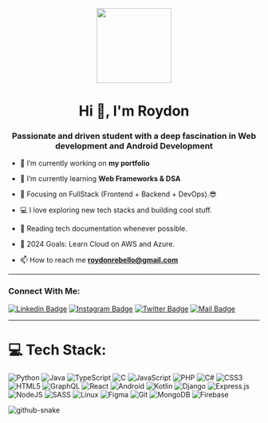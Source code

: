 <div align="center">
  <img height="150" src="https://media.giphy.com/media/M9gbBd9nbDrOTu1Mqx/giphy.gif"  />
</div>

<h1 align="center">Hi 👋, I'm Roydon</h1>
<h3 align="center">Passionate and driven student with a deep fascination in Web development and Android Development</h3>

- 💼 I’m currently working on **my portfolio**

- 🌱 I’m currently learning **Web Frameworks & DSA**

- 🔭 Focusing on FullStack (Frontend + Backend + DevOps).😎
- 💻 I love exploring new tech stacks and building cool stuff.
- 📰 Reading tech documentation whenever possible.
- 🥅 2024 Goals: Learn Cloud on AWS and Azure.

- 📫 How to reach me **roydonrebello@gmail.com**

---

### Connect With Me:

[![Linkedin Badge](https://img.shields.io/badge/LinkedIn-0077B5?style=for-the-badge&logo=linkedin&logoColor=white)](https://www.linkedin.com/in/abu-said-bd/) [![Instagram Badge](https://img.shields.io/badge/Instagram-E4405F?style=for-the-badge&logo=instagram&logoColor=white)](https://instagram.com/abu_said_bd)
[![Twitter Badge](https://img.shields.io/badge/Twitter-1DA1F2?style=for-the-badge&logo=twitter&logoColor=white)](https://twitter.com/said7388)
[![Mail Badge](https://img.shields.io/badge/Gmail-D14836?style=for-the-badge&logo=gmail&logoColor=white)](mailto:abusaid7388@gmail.com)
  
---

# 💻 Tech Stack:
![Python](https://img.shields.io/badge/python-%232C3E50.svg?style=for-the-badge&logo=python&logoColor=white) ![Java](https://img.shields.io/badge/java-%23FF6347.svg?style=for-the-badge&logo=openjdk&logoColor=white) ![TypeScript](https://img.shields.io/badge/typescript-%230066CC.svg?style=for-the-badge&logo=typescript&logoColor=white) ![C](https://img.shields.io/badge/c-%230D1B2A.svg?style=for-the-badge&logo=c&logoColor=white) ![JavaScript](https://img.shields.io/badge/javascript-%23F39C12.svg?style=for-the-badge&logo=javascript&logoColor=white) ![PHP](https://img.shields.io/badge/php-%233F51B5.svg?style=for-the-badge&logo=php&logoColor=white) ![C#](https://img.shields.io/badge/c%23-%232C3E50.svg?style=for-the-badge&logo=csharp&logoColor=white) ![CSS3](https://img.shields.io/badge/css3-%2301A9DB.svg?style=for-the-badge&logo=css3&logoColor=white) ![HTML5](https://img.shields.io/badge/html5-%23E74C3C.svg?style=for-the-badge&logo=html5&logoColor=white) ![GraphQL](https://img.shields.io/badge/-GraphQL-%232ECC71?style=for-the-badge&logo=graphql&logoColor=white) ![React](https://img.shields.io/badge/react-%232C3E50.svg?style=for-the-badge&logo=react&logoColor=%2361DAFB) ![Android](https://img.shields.io/badge/Android-%2334B7F1.svg?style=for-the-badge&logo=android&logoColor=white) ![Kotlin](https://img.shields.io/badge/kotlin-%23007AFF.svg?style=for-the-badge&logo=kotlin&logoColor=white) ![Django](https://img.shields.io/badge/django-%2300A859.svg?style=for-the-badge&logo=django&logoColor=white) ![Express.js](https://img.shields.io/badge/express.js-%234F2C75.svg?style=for-the-badge&logo=express&logoColor=%2361DAFB) ![NodeJS](https://img.shields.io/badge/node.js-%2331C4B1.svg?style=for-the-badge&logo=node.js&logoColor=white) ![SASS](https://img.shields.io/badge/SASS-%23FF69B4.svg?style=for-the-badge&logo=SASS&logoColor=white) ![Linux](https://img.shields.io/badge/linux-%230A3B29.svg?style=for-the-badge&logo=linux&logoColor=white) ![Figma](https://img.shields.io/badge/figma-%232C3E50.svg?style=for-the-badge&logo=figma&logoColor=white) ![Git](https://img.shields.io/badge/git-%23F05032.svg?style=for-the-badge&logo=git&logoColor=white) ![MongoDB](https://img.shields.io/badge/MongoDB-%2318BC9C.svg?style=for-the-badge&logo=mongodb&logoColor=white) ![Firebase](https://img.shields.io/badge/Firebase-%23FF5733.svg?style=for-the-badge&logo=Firebase&logoColor=white)

<picture>
  <source media="(prefers-color-scheme: dark)" srcset="https://raw.githubusercontent.com/tobiasmeyhoefer/tobiasmeyhoefer/output/github-snake-dark.svg" />
  <source media="(prefers-color-scheme: light)" srcset="https://raw.githubusercontent.com/tobiasmeyhoefer/tobiasmeyhoefer/output/github-snake.svg" />
  <img alt="github-snake" src="https://raw.githubusercontent.com/tobiasmeyhoefer/tobiasmeyhoefer/output/github-snake.svg" />
</picture>
